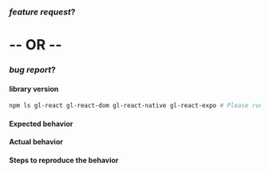 ### *feature request*? 

# -- OR -- 

### *bug report*?

#### library version

```bash
npm ls gl-react gl-react-dom gl-react-native gl-react-expo # Please run and paste the output of this
```

#### Expected behavior

#### Actual behavior

#### Steps to reproduce the behavior
